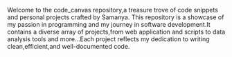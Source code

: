 Welcome to the code_canvas repository,a treasure trove of code snippets and personal projects crafted by Samanya.
This repository is a showcase of my passion in programming and my journey in software development.It contains a diverse array of projects,from web application and scripts to data analysis tools and more...Each project reflects my dedication to writing clean,efficient,and well-documented code.
